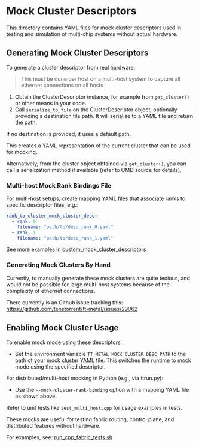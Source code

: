 # Mock Cluster Descriptors

This directory contains YAML files for mock cluster descriptors used in testing and simulation of multi-chip systems without actual hardware.

## Generating Mock Cluster Descriptors

To generate a cluster descriptor from real hardware:

> This must be done per host on a multi-host system to capture all ethernet connections on all hosts

1. Obtain the ClusterDescriptor instance, for example from `get_cluster()` or other means in your code.
2. Call `serialize_to_file` on the ClusterDescriptor object, optionally providing a destination file path. It will serialize to a YAML file and return the path.

If no destination is provided, it uses a default path.

This creates a YAML representation of the current cluster that can be used for mocking.

Alternatively, from the cluster object obtained via `get_cluster()`, you can call a serialization method if available (refer to UMD source for details).

### Multi-host Mock Rank Bindings File
For multi-host setups, create mapping YAML files that associate ranks to specific descriptor files, e.g.:

```yaml
rank_to_cluster_mock_cluster_desc:
  - rank: 0
    filename: "path/to/desc_rank_0.yaml"
  - rank: 1
    filename: "path/to/desc_rank_1.yaml"
```

See more examples in [custom_mock_cluster_descriptors](./)

### Generating Mock Clusters By Hand
Currently, to manually generate these mock clusters are quite tedious, and would not be possible for large multi-host systems because of the complexity of ethernet connections.

There currently is an Github issue tracking this: https://github.com/tenstorrent/tt-metal/issues/29062

## Enabling Mock Cluster Usage

To enable mock mode using these descriptors:

- Set the environment variable `TT_METAL_MOCK_CLUSTER_DESC_PATH` to the path of your mock cluster YAML file. This switches the runtime to mock mode using the specified descriptor.

For distributed/multi-host mocking in Python (e.g., via ttrun.py):

- Use the `--mock-cluster-rank-binding` option with a mapping YAML file as shown above.

Refer to unit tests like `test_multi_host.cpp` for usage examples in tests.

These mocks are useful for testing fabric routing, control plane, and distributed features without hardware.

For examples, see: [run_cpp_fabric_tests.sh](../../../scripts/run_cpp_fabric_tests.sh)
